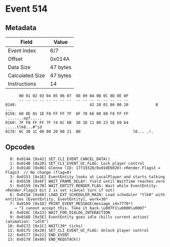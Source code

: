 # Event 514

## Metadata

| Field           | Value    |
|-----------------|----------|
| Event Index     | 6/7      |
| Offset          | 0x014A   |
| Data Size       | 47 bytes |
| Calculated Size | 47 bytes |
| Instructions    | 14       |

```
      00 01 02 03 04 05 06 07  08 09 0A 0B 0C 0D 0E 0F
      -- -- -- -- -- -- -- --  -- -- -- -- -- -- -- --
0140:                                42 20 01 86 00 20            B ... 
0150: 60 0E 01 1E F0 FF FF 7F  6F 70 66 00 80 F8 FF FF  `.......opf.....
0160: 7F F8 FF FF 7F 74 6C 6B  30 1D 11 80 23 5E 69 64  .....tlk0...#^id
0170: 6C 30 1C 00 80 20 00 21  00                       l0... .!.       
```

## Opcodes

```
  0: 0x014A [0x42] SET_CLI_EVENT_CANCEL_DATA()
  1: 0x014B [0x20] SET_CLI_EVENT_UC_FLAG: Lock player control
  2: 0x014D [0x86] Glenne (ID: 17719328/0x010E6020)->Render.Flags3 = Flags3  // No change (flag=0)
  3: 0x0153 [0x1E] EventEntity looks at LocalPlayer and starts talking
  4: 0x0158 [0x6F] WAIT_FRAME_DELAY: Yield until WaitTime reaches zero
  5: 0x0159 [0x70] WAIT_ENTITY_RENDER_FLAG: Wait while EventEntity->Render.Flags3 bit 2 is set (cancel turn if not)
  6: 0x015A [0x66] LOAD_EXT_SCHEDULER_MAIN: Load scheduler "tlk0" with entities [EventEntity, EventEntity], work=30*
  7: 0x0169 [0x1D] PRINT_EVENT_MESSAGE(message_id=7770*)
    → "I cannot accept this. Take it back.\u007F1\u0000\u0007"
  8: 0x016C [0x23] WAIT_FOR_DIALOG_INTERACTION
  9: 0x016D [0x5E] EventEntity goes idle (kills current action) (animation: "idl0")
 10: 0x0172 [0x1C] WAIT(30* ticks)
 11: 0x0175 [0x20] SET_CLI_EVENT_UC_FLAG: Unlock player control
 12: 0x0177 [0x21] END_EVENT
 13: 0x0178 [0x00] END_REQSTACK()
```
